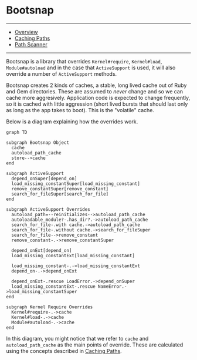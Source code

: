 # Bootsnap

---

- [Overview](../bootsnap)
- [Caching Paths](../caching_paths)
- [Path Scanner](../path_scanner)

---

Bootsnap is a library that overrides `Kernel#require`, `Kernel#load`, `Module#autoload` and in the case that `ActiveSupport` is used, it will also override a number of `ActiveSupport` methods.

Bootsnap creates 2 kinds of caches, a stable, long lived cache out of Ruby and Gem directories. These are assumed to *never* change and so we can cache more aggresively. Application code is expected to change frequently, so it is cached with little aggression (short lived bursts that should last only as long as the app takes to boot). This is the "volatile" cache.

Below is a diagram explaining how the overrides work.

```diagram
graph TD

subgraph Bootsnap Object
  cache
  autoload_path_cache
  store-->cache
end

subgraph ActiveSupport
  depend_onSuper[depend_on]
  load_missing_constantSuper[load_missing_constant]
  remove_constantSuper[remove_constant]
  search_for_fileSuper[search_for_file]
end

subgraph ActiveSupport Overrides
  autoload_path=--reinitializes-->autoload_path_cache
  autoloadable_module?-.has_dir?.->autoload_path_cache
  search_for_file-.with cache.->autoload_path_cache
  search_for_file-.without cache.->search_for_fileSuper
  search_for_file-->remove_constant
  remove_constant-.->remove_constantSuper

  depend_onExt[depend_on]
  load_missing_constantExt[load_missing_constant]

  load_missing_constant-.->load_missing_constantExt
  depend_on-.->depend_onExt

  depend_onExt-.rescue LoadError.->depend_onSuper
  load_missing_constantExt-.rescue NameError.->load_missing_constantSuper
end

subgraph Kernel Require Overrides
  Kernel#require-.->cache
  Kernel#load-.->cache
  Module#autoload-.->cache
end
```

In this diagram, you might notice that we refer to `cache` and `autoload_path_cache` as the main points of override. These are calculated using the concepts described in [Caching Paths](../caching_paths).